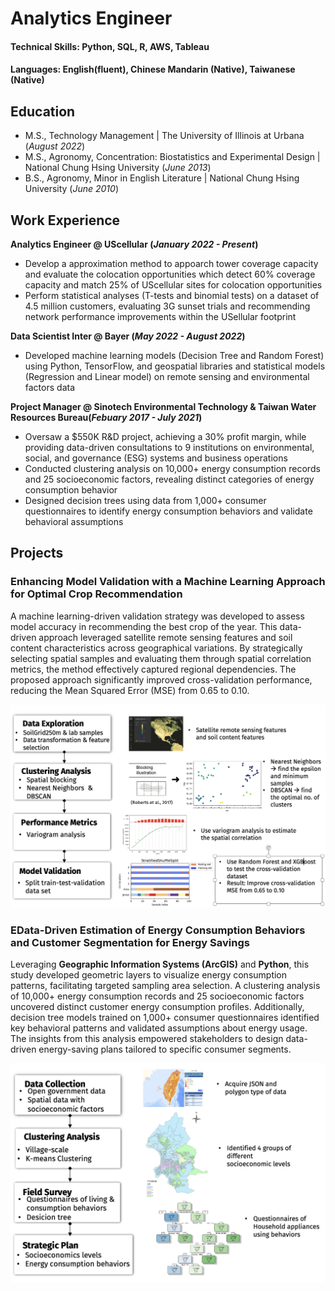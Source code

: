 # Analytics Engineer

#### Technical Skills: Python, SQL, R, AWS, Tableau
#### Languages: English(fluent), Chinese Mandarin (Native), Taiwanese (Native)


## Education
- M.S., Technology Management | The University of Illinois at Urbana (_August 2022_)								       		
- M.S., Agronomy, Concentration: Biostatistics and Experimental Design	| National Chung Hsing University (_June 2013_)	 			        		
- B.S., Agronomy, Minor in English Literature | National Chung Hsing University (_June 2010_)

## Work Experience
**Analytics Engineer @ UScellular (_January 2022 - Present_)**
- Develop a approximation method to appoarch tower coverage capacity and evaluate the colocation opportunities which detect 60% coverage capacity and match 25% of UScellular sites for colocation opportunities
- Perform statistical analyses (T-tests and binomial tests) on a dataset of 4.5 million customers, evaluating 3G sunset trials and recommending network performance improvements within the USellular footprint

**Data Scientist Inter @ Bayer (_May 2022 - August 2022_)**
- Developed machine learning models (Decision Tree and Random Forest) using Python, TensorFlow, and geospatial libraries and statistical models (Regression and Linear model) on remote sensing and environmental factors data

**Project Manager @ Sinotech Environmental Technology & Taiwan Water Resources Bureau(_Febuary 2017 - July 2021_)**
- Oversaw a $550K R&D project, achieving a 30% profit margin, while providing data-driven consultations to 9 institutions on environmental, social, and governance (ESG) systems and business operations
- Conducted clustering analysis on 10,000+ energy consumption records and 25 socioeconomic factors, revealing distinct categories of energy consumption behavior
- Designed decision trees using data from 1,000+ consumer questionnaires to identify energy consumption behaviors and validate behavioral assumptions

## Projects
### Enhancing Model Validation with a Machine Learning Approach for Optimal Crop Recommendation

A machine learning-driven validation strategy was developed to assess model accuracy in recommending the best crop of the year. This data-driven approach leveraged satellite remote sensing features and soil content characteristics across geographical variations. By strategically selecting spatial samples and evaluating them through spatial correlation metrics, the method effectively captured regional dependencies. The proposed approach significantly improved cross-validation performance, reducing the Mean Squared Error (MSE) from 0.65 to 0.10.

![Enhancing Model Validation Study](assets/img/Model_Validation.png)

### EData-Driven Estimation of Energy Consumption Behaviors and Customer Segmentation for Energy Savings

Leveraging **Geographic Information Systems (ArcGIS)** and **Python**, this study developed geometric layers to visualize energy consumption patterns, facilitating targeted sampling area selection. A clustering analysis of 10,000+ energy consumption records and 25 socioeconomic factors uncovered distinct customer energy consumption profiles. Additionally, decision tree models trained on 1,000+ consumer questionnaires identified key behavioral patterns and validated assumptions about energy usage. The insights from this analysis empowered stakeholders to design data-driven energy-saving plans tailored to specific consumer segments.

![Methodology](/assets/img/Energy_Consumption.png)
